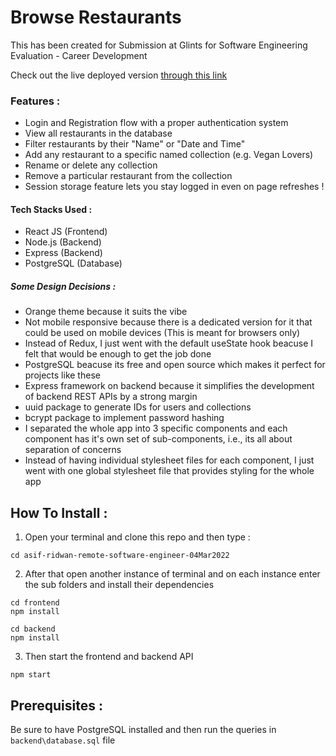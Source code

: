 # Browse Restaurants

This has been created for Submission at Glints for Software Engineering Evaluation - Career Development

Check out the live deployed version [through this link](https://asifridwan.github.io/browse-restaurants/)

### Features :
- Login and Registration flow with a proper authentication system
- View all restaurants in the database
- Filter restaurants by their "Name" or "Date and Time"
- Add any restaurant to a specific named collection (e.g. Vegan Lovers)
- Rename or delete any collection
- Remove a particular restaurant from the collection
- Session storage feature lets you stay logged in even on page refreshes !

#### Tech Stacks Used :
- React JS (Frontend)
- Node.js (Backend)
- Express (Backend)
- PostgreSQL (Database)

##### Some Design Decisions :
- Orange theme because it suits the vibe
- Not mobile responsive because there is a dedicated version for it that could be used on mobile devices (This is meant for browsers only)
- Instead of Redux, I just went with the default useState hook beacuse I felt that would be enough to get the job done 
- PostgreSQL beacuse its free and open source which makes it perfect for projects like these
- Express framework on backend because it simplifies the development of backend REST APIs by a strong margin
- uuid package to generate IDs for users and collections
- bcrypt package to implement password hashing
- I separated the whole app into 3 specific components and each component has it's own set of sub-components, i.e., its all about separation of concerns
- Instead of having individual stylesheet files for each component, I just went with one global stylesheet file that provides styling for the whole app

## How To Install :
1. Open your terminal and clone this repo and then type :
```
cd asif-ridwan-remote-software-engineer-04Mar2022
```
2. After that open another instance of terminal and on each instance enter the sub folders and install their dependencies
```
cd frontend
npm install
```
```
cd backend
npm install
```
3. Then start the frontend and backend API
```
npm start
```

## Prerequisites :
Be sure to have PostgreSQL installed and then run the queries in `backend\database.sql` file
